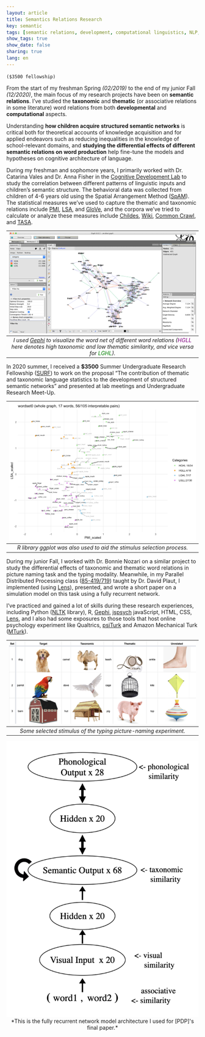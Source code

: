 ```yaml
---
layout: article
title: Semantics Relations Research
key: semantic
tags: [semantic relations, development, computational linguistics, NLP, modeling]
show_tags: true
show_date: false
sharing: true
lang: en
---
```


`($3500 fellowship)`

From the start of my freshman Spring *(02/2019)* to the end of my junior Fall *(12/2020)*, the main focus of my research projects have been on **semantic relations**. I’ve studied the **taxonomic** and **thematic** (or associative relations in some literature) word relations from both **developmental** and **computational** aspects. 

<!--more-->

Understanding **how children acquire structured semantic networks** is critical both for theoretical accounts of knowledge acquisition and for applied endeavors such as reducing inequalities in the knowledge of school-relevant domains, and **studying the differential effects of different semantic relations on word production** help fine-tune the models and hypotheses on cognitive architecture of language.

During my freshman and sophomore years, I primarily worked with Dr. Catarina Vales and Dr. Anna Fisher in the [Cognitive Development Lab][CDL] to study the correlation between different patterns of linguistic inputs and children’s semantic structure. The behavioral data was collected from children of 4-6 years old using the Spatial Arrangement Method ([SpAM]). The statistical measures we’ve used to capture the thematic and taxonomic relations include [PMI], [LSA], and [GloVe], and the corpora we’ve tried to calculate or analyze these measures include [Childes], [Wiki], [Common Crawl][CC], and [TASA]. 

|![](/assets/images/semantic-gephi-net.png)|
|:--:| 
| *I used [Gephi] to visualize the word net of different word relations (<span style="color: purple">HGLL </span> here denotes high taxonomic and low thematic similarity, and vice versa for <span style="color: green">LGHL</span>).* |

In 2020 summer, I received a **$3500** Summer Undergraduate Research Fellowship ([SURF]) to work on the proposal “The contribution of thematic and taxonomic language statistics to the development of structured semantic networks” and presented at lab meetings and Undergraduate Research Meet-Up.

|![](/assets/images/semantic-word-cloud.png)|
|:--:| 
| *R library ggplot was also used to aid the stimulus selection process.* |


During my junior Fall, I worked with Dr. Bonnie Nozari on a similar project to study the differential effects of taxonomic and thematic word relations in picture naming task and the typing modality. Meanwhile, in my Parallel Distributed Processing class ([85-419/719][PDP]) taught by Dr. David Plaut, I implemented (using [Lens]), presented, and wrote a short paper on a simulation model on this task using a fully recurrent network.

 I’ve practiced and gained a lot of skills during these research experiences, including Python ([NLTK] library), R, [Gephi], [jspsych] javaScript, HTML, CSS, [Lens], and I also had some exposures to those tools that host online psychology experiment like Qualtrics, [psiTurk] and Amazon Mechanical Turk ([MTurk]).

|![](/assets/images/semantic-typing-stimulus.png)|
|:--:| 
| *Some selected stimulus of the typing picture-naming experiment.* |

<center>
  <img class="image image--xl" src="/assets/images/semantic-rnn-arch.png">
</center>
<div align="center" markdown="1">
  *This is the fully recurrent network model architecture I used for [PDP]'s final paper.*
</div>

[CDL]: https://sites.google.com/andrew.cmu.edu/cogdevlab
[SpAM]: https://www.researchgate.net/publication/343145592_Lumping_and_splitting_Developmental_changes_in_the_structure_of_children's_semantic_networks
[PMI]: https://en.wikipedia.org/wiki/Pointwise_mutual_information
[LSA]: https://en.wikipedia.org/wiki/Latent_semantic_analysis
[GloVE]: https://nlp.stanford.edu/projects/glove/
[Childes]: https://childes.talkbank.org/
[Wiki]: https://www.english-corpora.org/wiki/
[CC]: https://commoncrawl.org/
[TASA]: http://lsa.colorado.edu/spaces.html
[SURF]: https://www.cmu.edu/uro/summer%20research%20fellowships/SURF/
[NLTK]: https://www.nltk.org/
[Gephi]: https://gephi.org/
[jspsych]: https://www.jspsych.org/
[Lens]: https://ni.cmu.edu/~plaut/Lens/Manual/
[psiTurk]: http://psiturk.org/ee/
[MTurk]: https://www.mturk.com/
[PDP]: http://www.cnbc.cmu.edu/~plaut/IntroPDP/index.html